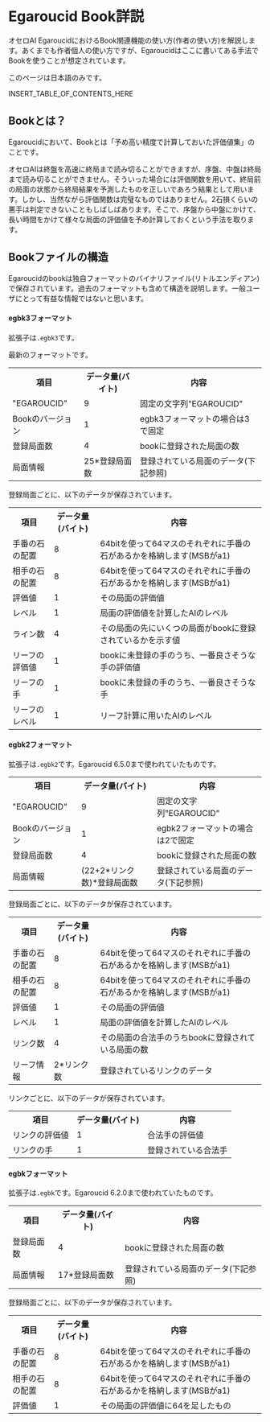 # Egaroucid Book詳説

オセロAI EgaroucidにおけるBook関連機能の使い方(作者の使い方)を解説します。あくまでも作者個人の使い方ですが、Egaroucidはここに書いてある手法でBookを使うことが想定されています。

このページは日本語のみです。

INSERT_TABLE_OF_CONTENTS_HERE

## Bookとは？

Egaroucidにおいて、Bookとは「予め高い精度で計算しておいた評価値集」のことです。

オセロAIは終盤を高速に終局まで読み切ることができますが、序盤、中盤は終局まで読み切ることができません。そういった場合には評価関数を用いて、終局前の局面の状態から終局結果を予測したものを正しいであろう結果として用います。しかし、当然ながら評価関数は完璧なものではありません。2石損くらいの悪手は判定できないこともしばしばあります。そこで、序盤から中盤にかけて、長い時間をかけて様々な局面の評価値を予め計算しておくという手法を取ります。



## Bookファイルの構造

Egaroucidのbookは独自フォーマットのバイナリファイル(リトルエンディアン)で保存されています。過去のフォーマットも含めて構造を説明します。一般ユーザにとって有益な情報ではないと思います。

#### egbk3フォーマット

拡張子は<code>.egbk3</code>です。

最新のフォーマットです。

<div class="table_wrapper"><table>
    <tr>
    	<th>項目</th>
       	<th>データ量(バイト)</th>
       	<th>内容</th>
    </tr>
    <tr>
    	<td>"EGAROUCID"</td>
        <td>9</td>
        <td>固定の文字列"EGAROUCID"</td>
    </tr>
    <tr>
    	<td>Bookのバージョン</td>
        <td>1</td>
        <td>egbk3フォーマットの場合は3で固定</td>
    </tr>
    <tr>
    	<td>登録局面数</td>
        <td>4</td>
        <td>bookに登録された局面の数</td>
    </tr>
    <tr>
    	<td>局面情報</td>
        <td>25*登録局面数</td>
        <td>登録されている局面のデータ(下記参照)</td>
    </tr>
    </table></div>

登録局面ごとに、以下のデータが保存されています。

<div class="table_wrapper"><table>
    <tr>
    	<th>項目</th>
       	<th>データ量(バイト)</th>
       	<th>内容</th>
    </tr>
    <tr>
    	<td>手番の石の配置</td>
        <td>8</td>
        <td>64bitを使って64マスのそれぞれに手番の石があるかを格納します(MSBがa1)</td>
    </tr>
    <tr>
    	<td>相手の石の配置</td>
        <td>8</td>
        <td>64bitを使って64マスのそれぞれに手番の石があるかを格納します(MSBがa1)</td>
    </tr>
    <tr>
    	<td>評価値</td>
        <td>1</td>
        <td>その局面の評価値</td>
    </tr>
    <tr>
    	<td>レベル</td>
        <td>1</td>
        <td>局面の評価値を計算したAIのレベル</td>
    </tr>
    <tr>
    	<td>ライン数</td>
        <td>4</td>
        <td>その局面の先にいくつの局面がbookに登録されているかを示す値</td>
    </tr>
    <tr>
    	<td>リーフの評価値</td>
        <td>1</td>
        <td>bookに未登録の手のうち、一番良さそうな手の評価値</td>
    </tr>
    <tr>
    	<td>リーフの手</td>
        <td>1</td>
        <td>bookに未登録の手のうち、一番良さそうな手</td>
    </tr>
    <tr>
    	<td>リーフのレベル</td>
        <td>1</td>
        <td>リーフ計算に用いたAIのレベル</td>
    </tr>
    </table></div>

#### egbk2フォーマット

拡張子は<code>.egbk2</code>です。Egaroucid 6.5.0まで使われていたものです。

<div class="table_wrapper"><table>
    <tr>
    	<th>項目</th>
       	<th>データ量(バイト)</th>
       	<th>内容</th>
    </tr>
    <tr>
    	<td>"EGAROUCID"</td>
        <td>9</td>
        <td>固定の文字列"EGAROUCID"</td>
    </tr>
    <tr>
    	<td>Bookのバージョン</td>
        <td>1</td>
        <td>egbk2フォーマットの場合は2で固定</td>
    </tr>
    <tr>
    	<td>登録局面数</td>
        <td>4</td>
        <td>bookに登録された局面の数</td>
    </tr>
    <tr>
    	<td>局面情報</td>
        <td>(22+2*リンク数)*登録局面数</td>
        <td>登録されている局面のデータ(下記参照)</td>
    </tr>
</table></div>

登録局面ごとに、以下のデータが保存されています。

<div class="table_wrapper"><table>
    <tr>
    	<th>項目</th>
       	<th>データ量(バイト)</th>
       	<th>内容</th>
    </tr>
    <tr>
    	<td>手番の石の配置</td>
        <td>8</td>
        <td>64bitを使って64マスのそれぞれに手番の石があるかを格納します(MSBがa1)</td>
    </tr>
    <tr>
    	<td>相手の石の配置</td>
        <td>8</td>
        <td>64bitを使って64マスのそれぞれに手番の石があるかを格納します(MSBがa1)</td>
    </tr>
    <tr>
    	<td>評価値</td>
        <td>1</td>
        <td>その局面の評価値</td>
    </tr>
    <tr>
    	<td>レベル</td>
        <td>1</td>
        <td>局面の評価値を計算したAIのレベル</td>
    </tr>
    <tr>
    	<td>リンク数</td>
        <td>4</td>
        <td>その局面の合法手のうちbookに登録されている局面の数</td>
    </tr>
    <tr>
    	<td>リーフ情報</td>
        <td>2*リンク数</td>
        <td>登録されているリンクのデータ</td>
    </tr>
</table></div>

リンクごとに、以下のデータが保存されています。

<div class="table_wrapper"><table>
    <tr>
    	<th>項目</th>
       	<th>データ量(バイト)</th>
       	<th>内容</th>
    </tr>
    <tr>
    	<td>リンクの評価値</td>
        <td>1</td>
        <td>合法手の評価値</td>
    </tr>
    <tr>
    	<td>リンクの手</td>
        <td>1</td>
        <td>登録されている合法手</td>
    </tr>
</table></div>

#### egbkフォーマット

拡張子は<code>.egbk</code>です。Egaroucid 6.2.0まで使われていたものです。

<div class="table_wrapper"><table>
    <tr>
    	<th>項目</th>
       	<th>データ量(バイト)</th>
       	<th>内容</th>
    </tr>
    <tr>
    	<td>登録局面数</td>
        <td>4</td>
        <td>bookに登録された局面の数</td>
    </tr>
    <tr>
    	<td>局面情報</td>
        <td>17*登録局面数</td>
        <td>登録されている局面のデータ(下記参照)</td>
    </tr>
</table></div>

登録局面ごとに、以下のデータが保存されています。

<div class="table_wrapper"><table>
    <tr>
    	<th>項目</th>
       	<th>データ量(バイト)</th>
       	<th>内容</th>
    </tr>
    <tr>
    	<td>手番の石の配置</td>
        <td>8</td>
        <td>64bitを使って64マスのそれぞれに手番の石があるかを格納します(MSBがa1)</td>
    </tr>
    <tr>
    	<td>相手の石の配置</td>
        <td>8</td>
        <td>64bitを使って64マスのそれぞれに手番の石があるかを格納します(MSBがa1)</td>
    </tr>
    <tr>
    	<td>評価値</td>
        <td>1</td>
        <td>その局面の評価値に64を足したもの</td>
    </tr>
</table></div>
